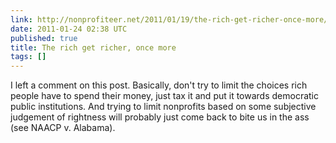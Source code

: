 ```yaml
---
link: http://nonprofiteer.net/2011/01/19/the-rich-get-richer-once-more/
date: 2011-01-24 02:38 UTC
published: true
title: The rich get richer, once more
tags: []
---
```


I left a comment on this post. Basically, don't try to limit the choices rich people have to spend their money, just tax it and put it towards democratic public institutions. And trying to limit nonprofits based on some subjective judgement of rightness will probably just come back to bite us in the ass (see NAACP v. Alabama).
